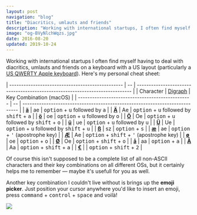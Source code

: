 ```yaml
---
layout: post
navigation: "blog"
title: "Diacritics, umlauts and friends"
description: "Working with international startups, I often find myself having to deal with diacritics, umlauts and friends on a keyboard with a US layout."
image: "og-BVyNlchWqzs.jpg"
date: 2016-08-20
updated: 2019-10-24
---
```


Working with international startups I often find myself having to deal with diacritics, umlauts and friends on a keyboard with a US layout (particularly a <a target="_blank" href="https://apple.stackexchange.com/a/106059/339001">US QWERTY Apple keyboard</a>). Here's my personal cheat sheet:

| ------------------------------------------------ | -- | ---------------------------------------------------------------------------- |
| Character                                 | [Digraph](https://en.wikipedia.org/wiki/Digraph_(orthography)) | Key Combination (macOS) |
| ------------------------------------------------ | -- | ---------------------------------------------------------------------------- |
| [**ä**](https://en.wikipedia.org/wiki/%C3%84)    | ae | <kbd>option</kbd> + <kbd>u</kbd> followed by <kbd>a</kbd>                    |
| [**Ä**](https://en.wikipedia.org/wiki/%C3%84)    | Ae | <kbd>option</kbd> + <kbd>u</kbd> followed by <kbd>shift</kbd> + <kbd>a</kbd> |
| [**ö**](https://en.wikipedia.org/wiki/%C3%96)    | oe | <kbd>option</kbd> + <kbd>u</kbd> followed by <kbd>o</kbd>                    |
| [**Ö**](https://en.wikipedia.org/wiki/%C3%96)    | Oe | <kbd>option</kbd> + <kbd>u</kbd> followed by <kbd>shift</kbd> + <kbd>o</kbd> |
| [**ü**](https://en.wikipedia.org/wiki/%C3%9C)    | ue | <kbd>option</kbd> + <kbd>u</kbd> followed by <kbd>u</kbd>                    |
| [**Ü**](https://en.wikipedia.org/wiki/%C3%9C)    | Ue | <kbd>option</kbd> + <kbd>u</kbd> followed by <kbd>shift</kbd> + <kbd>u</kbd> |
| [**ß**](https://en.wikipedia.org/wiki/%C3%9F)    | sz | <kbd>option</kbd> + <kbd>s</kbd>                                             |
| [**æ**](https://en.wikipedia.org/wiki/%C3%86)    | ae | <kbd>option</kbd> + <kbd>'</kbd> (apostrophe key)                            |
| [**Æ**](https://en.wikipedia.org/wiki/%C3%86)    | Ae | <kbd>option</kbd> + <kbd>shift</kbd> + <kbd>'</kbd> (apostrophe key)         |
| [**ø**](https://en.wikipedia.org/wiki/%C3%98)    | oe | <kbd>option</kbd> + <kbd>o</kbd>                                             |
| [**Ø**](https://en.wikipedia.org/wiki/%C3%98)    | Oe | <kbd>option</kbd> + <kbd>shift</kbd> + <kbd>o</kbd>                          |
| [**å**](https://en.wikipedia.org/wiki/%C3%85)    | aa | <kbd>option</kbd> + <kbd>a</kbd>                                             |
| [**Å**](https://en.wikipedia.org/wiki/%C3%85)    | Aa | <kbd>option</kbd> + <kbd>shift</kbd> + <kbd>a</kbd>                          |
| [**€**](https://en.wikipedia.org/wiki/Euro_sign) |    | <kbd>option</kbd> + <kbd>shift</kbd> + <kbd>2</kbd>                          |

Of course this isn't supposed to be a complete list of all non-ASCII characters and their key combinations on all different OSs, but it certainly helps me to remember — maybe it's usefull for you as well.

Another key combination I couldn't live without is brings up the **emoji picker**. Just position your cursor anywhere you'd like to insert an emoji, press <kbd>command</kbd> + <kbd>control</kbd> + <kbd>space</kbd> and voilà!

<img src="{{ site.url }}/content/img/diacritics-umlauts-and-friends-01.jpg" />
